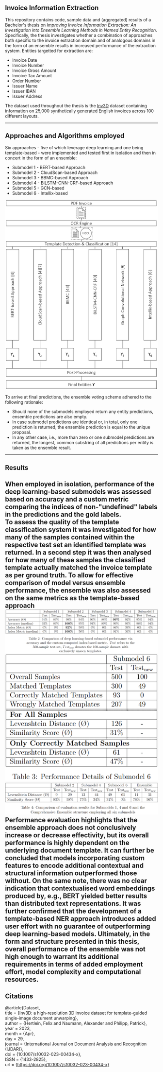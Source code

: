 ## Invoice Information Extraction

This repository contains code, sample data and (aggregated) results of a Bachelor's thesis on *Improving Invoice
Information Extraction: An Investigation into Ensemble Learning Methods in Named Entity Recognition*.  
Specifically, the thesis investigates whether a combination of approaches both specific to the invoice extraction domain
and of analogous domains in the form of an ensemble results in increased performance of the extraction system.
Entities targetted for extraction are:

* Invoice Date
* Invoice Number
* Invoice Gross Amount
* Invoice Tax Amount
* Order Number
* Issuer Name
* Issuer IBAN
* Issuer Address

The dataset used throughout the thesis is the [Inv3D](https://felixhertlein.github.io/inv3d/) dataset containing
information on 25,000 synthetically generated English invoices across 100 different layouts.

---

## Approaches and Algorithms employed

Six approaches - five of which leverage deep learning and one being template-based - were implemented and tested first 
in isolation and then in concert in the form of an ensemble:
* Submodel 1 - BERT-based Approach 
* Submodel 2 - CloudScan-based Approach
* Submodel 3 - BBMC-based Approach
* Submodel 4 - BiLSTM-CNN-CRF-based Approach
* Submodel 5 - GCN-based
* Submodel 6 - Intellix-based

![Ensemble Architecture](utils/figures/ApproachHighLevel.png "Ensemble Architecture")

To arrive at final predictions, the ensemble voting scheme adhered to the following rationale:
* Should none of the submodels employed return any entity predictions, ensemble predictions are also empty.
* In case submodel predictions are identical or, in total, only one prediction is returned, the ensemble prediction is equal to the unique proposal.
* In any other case, i.e., more than zero or one submodel predictions are returned, the longest, common substring of all predictions per entity is taken as the ensemble result.
---

## Results
When employed in isolation, performance of the deep learning-based submodels was assessed based on accuracy and a
custom metric comparing the indices of non-"undefined" labels in the predictions and the gold labels.  
To assess the quality of the
template classification system it was investigated for how many of the
samples contained within the respective test set an identified template was
returned. In a second step it was then analysed for how many of these
samples the classified template actually matched the invoice template as
per ground truth. To allow for effective comparison of model versus ensemble
performance, the ensemble was also assessed on the same metrics as the template-based approach
![Performance of Deep Learning-based Models](utils/figures/Table_Performance_DL.png "Performance of Deep Learning-based Models")
![Performance of Template-based Model](utils/figures/Table_Performance_Template.png "Performance of Template-based Model")
![Ensemble Performance](utils/figures/Table_Performance_Ensemble.png "Ensemble Performance")
Performance evaluation highlights that the ensemble approach does not
conclusively increase or decrease effectivity, but its overall performance is
highly dependent on the underlying document template. It can further be
concluded that models incorporating custom features to encode additional
contextual and structural information outperformed those without. On the
same note, there was no clear indication that contextualised word
embeddings produced by, e.g., BERT yielded better results than distributed
text representations. It was further confirmed that the development of a
template-based NER approach introduces added user effort with no
guarantee of outperforming deep learning-based models. Ultimately, in the
form and structure presented in this thesis, overall performance of the
ensemble was not high enough to warrant its additional requirements in
terms of added employment effort, model complexity and computational
resources.
---

## Citations

 

@article{Dataset,  
title = {Inv3D: a high-resolution 3D invoice dataset for template-guided single-image document unwarping},  
author = {Hertlein, Felix and Naumann, Alexander and Philipp, Patrick},  
year = 2023,  
month = {Apr},  
day = 29,  
journal = {International Journal on Document Analysis and Recognition (IJDAR)},  
doi = {10.1007/s10032-023-00434-x},  
ISSN = {1433-2825},  
url = {https://doi.org/10.1007/s10032-023-00434-x}  
